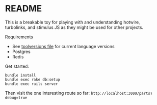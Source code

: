 # README

This is a breakable toy for playing with and understanding hotwire, turbolinks, and stimulus JS as they might be used for other projects.

Requirements
- See [toolversions file](https://github.com/brimatteng/hotwired/blob/main/.tool-versions) for current language versions
- Postgres
- Redis


Get started: 
```
bundle install
bundle exec rake db:setup
bundle exec rails server
```

Then visit the one interesting route so far: 
`http://localhost:3000/parts?debug=true`
